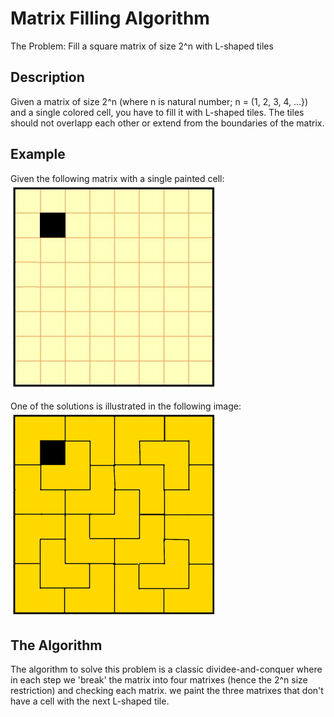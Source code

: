 # Matrix Filling Algorithm
The Problem: Fill a square matrix of size 2^n with L-shaped tiles

## Description
Given a matrix of size 2^n (where n is natural number; n = (1, 2, 3, 4, ...}) and a single colored cell, you have to fill it with L-shaped tiles. The tiles should not overlapp each other or extend from the boundaries of the matrix.

## Example
Given the following matrix with a single painted cell:
![Problem](images/example1.with.cell.png)

One of the solutions is illustrated in the following image:
![Solution](images/example1.solution.png)


## The Algorithm
The algorithm to solve this problem is a classic dividee-and-conquer where in each step we 'break' the matrix into four matrixes (hence the 2^n size restriction) and checking each matrix. we paint the three matrixes that don't have a cell with the next L-shaped tile.
